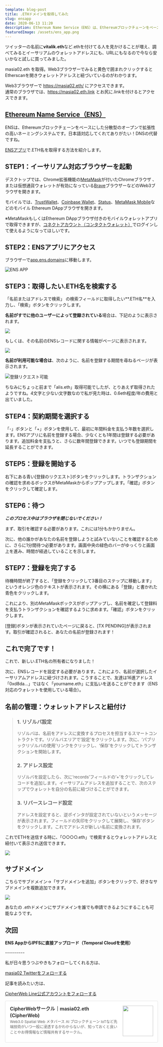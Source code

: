 ```yaml
---
template: blog-post
title: .ETHドメインを取得してみた
slug: ensapp
date: 2020-06-13 11:20
description: Ethereum Name Service（ENS）は、Ethereumブロックチェーンをベースにした分散型のオープンで拡張性の高いネーミングシステムです。
featuredImage: /assets/ens_app.png
---
```

ツイッターの名前に**vitalik.eth**など.ethを付けてる人を見かけることが増え、調べてみるとイーサリアムのウォレットアドレスにも、URLにもなるので今なら安いかなと試しに買ってみました。

masia02.eth を取得。Web3ブラウザーでみると黄色で囲まれクリックするとEtherscanを開きウォレットアドレスと紐づいているのがわかります。

Web3ブラウザーで <https://masia02.eth/> にアクセスできます。\
通常のブラウザでは、<https://masia02.eth.link> とお尻に.linkを付けるとアクセスできます。

## [Ethereum Name Service（ENS）](https://app.ens.domains/)

ENSは、Ethereumブロックチェーンをベースにした分散型のオープンで拡張性の高いネーミングシステムです。日本語対応してくれてありがたい！DNSの代替ですね。

[ENSアプリ](https://app.ens.domains/)で.ETH名を取得する方法を紹介します。

## **STEP1：イーサリアム対応ブラウザーを起動**

デスクトップでは、Chrome拡張機能の[MetaMask](https://metamask.io/)が付いたChromeブラウザ 、または仮想通貨ウォレットが有効になっている[Brave](https://brave.com/)ブラウザーなどのWeb3ブラウザを開きます。

モバイルでは、[TrustWallet](https://trustwallet.com/)、[Coinbase Wallet](https://wallet.coinbase.com/)、[Status](https://status.im/)、[MetaMask Mobile](https://metamask.io/)などのモバイル Ethereum DAppブラウザを開きます。

※MetaMaskもしくはEthereum DAppブラウザ付きのモバイルウォレットアプリで取得できますが、[コネクトアカウント（コンタクトウォレット）](https://alis.to/masia02/articles/K8DQmM6N87Z7)でログインして使えるようになってほしいです。

## **STEP2：ENSアプリにアクセス**

ブラウザーで[app.ens.domains](https://app.ens.domains/)に移動します。

![ENS APP](/assets/ens_app.png "Ethereum Name Service")

## **STEP3：取得したい.ETH名を検索する**

「名前またはアドレスで検索」 の検索フィールドに取得したい**.ETH名**を入力し、「検索」ボタンをクリックします。

**名前がすでに他のユーザーによって登録されている**場合は、下記のように表示されます。

![](/assets/a_eth.png)

もしくは、その名前のENSレコードに関する情報がページに表示されます。

![](/assets/dapps_eth.png)

**名前が利用可能な場合は**、次のように、名前を登録する期間を尋ねるページが表示されます。

![](/assets/dapps_play_eth.png "登録リクエスト可能")

ちなみにちょっと前まで「alis.eth」取得可能でしたが、とりあえず取得されたようですね。4文字と少ない文字数なので私が見た時は、0.6eth程度/年の費用と出ていました。

## **STEP4：契約期間を選択する**

「-」ボタンと「+」ボタンを使用して、最初に年間料金を支払う年数を選択します。ENSアプリに名前を登録する場合、少なくとも1年間は登録する必要があります。追加料金を支払うと、さらに数年間登録できます。いつでも登録期間を延長することができます。

## **STEP5：登録を開始する**

右下にある青い\[登録のリクエスト]ボタンをクリックします。トランザクションの確認を求めるボックスがMetaMaskからポップアップします。「確認」ボタンをクリックして確定します。

## **STEP6：待つ**

***このプロセス中はブラウザを閉じないでください！***

まず、取引を確認する必要があります。これには1分もかかりません。

次に、他の誰かがあなたの名前を登録しようと試みていないことを確認するために、さらに1分間待つ必要があります。画面中央の緑色のバーがゆっくりと画面上を進み、時間が経過していることを示します。

## **STEP7：登録を完了する**

待機時間が終了すると、「登録をクリックして3番目のステップに移動します」というオレンジ色のテキストが表示されます。その横にある「登録」と書かれた青色をクリックします。

これにより、別のMetaMaskボックスがポップアップし、名前を確定して登録料を支払うトランザクションを確認するように求めます。「確認」ボタンをクリックします。

\[登録]ボタンが表示されていたページに戻ると、\[TX PENDING]が表示されます。取引が確認されると、あなたの名前が登録されます！

## **これで完了です！**

これで、新しい.ETH名の所有者になりました！

次に、ENSレコードを設定する必要があります。これにより、名前が選択したイーサリアムアドレスに紐づけされます。こうすることで、友達は16進アドレス「0xd8da…」ではなく「yourname.eth」に支払いを送ることができます（ENS対応のウォレットを使用している場合）。

## 名前の管理：ウォレットアドレスと紐付け

> ### 1. リゾルバ設定
>
> リゾルバは、名前をアドレスに変換するプロセスを担当するスマートコントラクトです。リゾルバエリアで‘設定’をクリックします。次に、‘パブリックリゾルバの使用’リンクをクリックし、‘保存’をクリックしてトランザクションを開始します。
>
> ### 2. アドレス設定
>
> リゾルバを設定したら、次に‘records’フィールドの‘+’をクリックしてレコードを追加します。イーサリアムアドレスを追加することで、次のステップでウォレットを自分の名前に紐づけることができます。
>
> ### 3. リバースレコード設定
>
> アドレスを設定すると、逆ポインタが設定されていないというメッセージが表示されます。フィールドの矢印をクリックして展開し、‘保存’ボタンをクリックします。これでアドレスが新しい名前に変換されます。

これでETHを送信する時に、「○○○○.eth」で検索するとウォレットアドレスと紐付いて表示され送信できます。

![](/assets/2020-06-14.png)

## サブドメイン

こちらでサブドメイン→「サブドメインを追加」ボタンをクリックで、好きなサブドメインを複数追加できます。

![](/assets/masia02_eth.png)

あなたの .ethドメインにサブドメインを誰でも申請できるようにすることも可能なようです。

## 次回

**ENS AppからIPFSに直接アップロード（Temporal Cloudを使用）**

\----------

私が日々思うつぶやきもフォローしてくれる方は、

[masia02 Twitterをフォローする](https://twitter.com/masia02)

記事を読みたい方は、

[CipherWeb Line公式アカウントをフォローする](https://line.me/R/ti/p/%40zkz7445k)

<div class="blogcardfu" style="width:auto;max-width:9999px;border:1px solid #E0E0E0;border-radius:3px;margin:10px 0;padding:15px;line-height:1.4;text-align:left;background:#FFFFFF;"><a href="https://note.com/masia02/circle" target="_blank" style="display:block;text-decoration:none;"><span class="blogcardfu-image" style="float:right;width:100px;padding:0 0 0 10px;margin:0 0 5px 5px;"><img src="https://images.weserv.nl/?w=100&url=ssl:assets.st-note.com/production/uploads/images/26925495/bb1fe45e8dbc0961ea8a14f3bb96f486.png?format=jpeg&amp;amp;height=1006&amp;amp;quality=45&amp;amp;width=1920" width="100" style="width:100%;height:auto;max-height:100px;min-width:0;border:0 none;margin:0;"></span><br style="display:none"><span class="blogcardfu-title" style="font-size:112.5%;font-weight:700;color:#333333;margin:0 0 5px 0;">CipherWebサークル｜masia02.eth (CipherWeb)</span><br><span class="blogcardfu-content" style="font-size:87.5%;font-weight:400;color:#666666;">Web3.0 Spatial Web メタバース AI ブロックチェーン IoTなど先端技術がいつ一般に浸透するかわからないが、知っておくと良いことやお得情報など情報共有するサークル。</span><br><span style="clear:both;display:block;overflow:hidden;height:0;">&nbsp;</span></a></div>